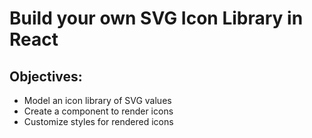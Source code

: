 # Build your own SVG Icon Library in React

## Objectives:

- Model an icon library of SVG values
- Create a component to render icons
- Customize styles for rendered icons
